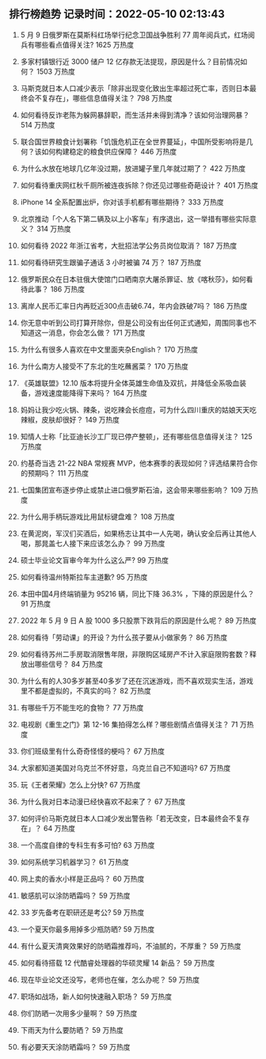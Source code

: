 
## 排行榜趋势 记录时间：2022-05-10 02:13:43
  
  1. 5 月 9 日俄罗斯在莫斯科红场举行纪念卫国战争胜利 77 周年阅兵式，红场阅兵有哪些看点值得关注? 1625 万热度
    
  2. 多家村镇银行近 3000 储户 12 亿存款无法提现，原因是什么？目前情况如何？ 1503 万热度
    
  3. 马斯克就日本人口减少表示「除非出现变化致出生率超过死亡率，否则日本最终会不复存在」，哪些信息值得关注？ 798 万热度
    
  4. 如何看待反诈老陈为躲网暴辞职，而生活并未得到清净？该如何治理网暴？ 514 万热度
    
  5. 联合国世界粮食计划署称「饥饿危机正在全世界蔓延」，中国所受影响将是几何？该如何构建稳定的粮食供应保障？ 446 万热度
    
  6. 为什么水放在地球几亿年没过期，放进罐子里几年就过期了？ 422 万热度
    
  7. 如何看待重庆网红秋千厕所被连夜拆除？你还见过哪些奇葩设计？ 401 万热度
    
  8. iPhone 14 全系配置出炉，你对该手机都有哪些期待？ 333 万热度
    
  9. 北京推动「个人名下第二辆及以上小客车」有序退出，这一举措有哪些实际意义？ 314 万热度
    
  10. 如何看待 2022 年浙江省考，大批招法学公务员岗位取消？ 187 万热度
    
  11. 如何看待研究生跟骗子通话 3 小时被骗 74 万？ 187 万热度
    
  12. 俄罗斯民众在日本驻俄大使馆门口晒南京大屠杀罪证、放《喀秋莎》，如何看待此事？ 186 万热度
    
  13. 离岸人民币汇率日内再贬近300点击破6.74，年内会跌破7吗？ 186 万热度
    
  14. 你无意中听到公司打算开除你，但是公司没有出任何正式通知，周围同事也不知道这一消息，你会怎么做？ 171 万热度
    
  15. 为什么有很多人喜欢在中文里面夹杂English？ 170 万热度
    
  16. 为什么南方人接受不了东北的生吃蘸酱菜？ 170 万热度
    
  17. 《英雄联盟》12.10 版本将提升全体英雄生命值及双抗，并降低全系吸血装备，游戏速度能降得下来吗？ 164 万热度
    
  18. 妈妈让我少吃火锅、辣条，说吃辣会长痘痘，可为什么四川重庆的姑娘天天吃辣椒，皮肤却很好？ 149 万热度
    
  19. 知情人士称「比亚迪长沙工厂现已停产整顿」，还有哪些信息值得关注？ 125 万热度
    
  20. 约基奇当选 21-22 NBA 常规赛 MVP，他本赛季的表现如何？评选结果符合你的预期吗？ 111 万热度
    
  21. 七国集团宣布逐步停止或禁止进口俄罗斯石油，这会带来哪些影响？ 109 万热度
    
  22. 为什么用手柄玩游戏比用鼠标键盘难？ 108 万热度
    
  23. 在黄泥岗，军汉们买酒后，如果杨志让其中一人先喝，确认安全后再让其他人喝，那晁盖七人接下来应该怎么办？ 99 万热度
    
  24. 硕士毕业论文盲审今年为什么这么严? 99 万热度
    
  25. 如何看待温州特斯拉车主道歉? 95 万热度
    
  26. 本田中国4月终端销量为 95216 辆，同比下降 36.3% ，下降的原因是什么？ 91 万热度
    
  27. 2022 年 5 月 9 日 A 股 1000 多只股票下跌背后的原因是什么呢？ 89 万热度
    
  28. 如何看待「劳动课」的开设？为什么孩子要从小做家务？ 86 万热度
    
  29. 如何看待苏州二手房取消限售年限，非限购区域房产不计入家庭限购套数？释放出哪些信号？ 84 万热度
    
  30. 为什么有的人30多岁甚至40多岁了还在沉迷游戏，而不喜欢现实生活，游戏里不都是虚拟的，不真实的吗？ 82 万热度
    
  31. 有哪些千万不能生吃的食物？ 77 万热度
    
  32. 电视剧《重生之门》第 12-16 集拍得怎么样？哪些剧情点值得关注？ 71 万热度
    
  33. 你们班级里有什么奇奇怪怪的梗吗？ 67 万热度
    
  34. 大家都知道美国对乌克兰不怀好意，乌克兰自己不知道吗? 67 万热度
    
  35. 玩《王者荣耀》怎么上分快? 67 万热度
    
  36. 为什么我对日本动漫已经快喜欢不起来了？ 67 万热度
    
  37. 如何评价马斯克就日本人口减少发出警告称「若无改变，日本最终会不复存在」？ 64 万热度
    
  38. 一个高度自律的专科生有多可怕? 63 万热度
    
  39. 如何系统学习机器学习？ 61 万热度
    
  40. 网上卖的香水小样是正品吗？ 60 万热度
    
  41. 敏感肌可以涂防晒霜吗？ 59 万热度
    
  42. 33 岁先备考在职研还是考公? 59 万热度
    
  43. 一个夏天你最多用掉多少瓶防晒? 59 万热度
    
  44. 有什么夏天清爽效果好的防晒霜推荐吗，不油腻的，不厚重？ 59 万热度
    
  45. 如何看待搭载 12 代酷睿处理器的华硕灵耀 14 新品？ 59 万热度
    
  46. 现在毕业论文还没写，老师也在催，怎么办呢？ 59 万热度
    
  47. 职场如战场，新人如何快速融入职场？ 59 万热度
    
  48. 你们防晒一次用多少量啊？ 59 万热度
    
  49. 下雨天为什么要防晒？ 59 万热度
    
  50. 有必要天天涂防晒霜吗？ 59 万热度
    
